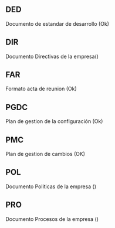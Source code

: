 ## DED
Documento de estandar de desarrollo (Ok)

## DIR
Documento Directivas de la empresa()

## FAR
Formato acta de reunion (Ok)

## PGDC
Plan de gestion de la configuración (Ok)

## PMC
Plan de gestion de cambios (OK)

## POL
Documento Politicas de la empresa ()

## PRO
Documento Procesos de la empresa ()